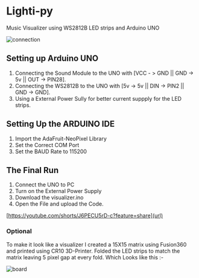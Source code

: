 # Lighti-py
Music Visualizer using WS2812B LED strips and Arduino UNO

![connection](https://user-images.githubusercontent.com/85589093/184040390-8d0fb4d7-d4d6-49ff-a113-6a8c5356cc9f.png)

## Setting up Arduino UNO

1. Connecting the Sound Module to the UNO with [VCC - > GND || GND -> 5v || OUT -> PIN28].
2. Connecting the WS2812B to the UNO with [5v -> 5v || DIN -> PIN2 || GND -> GND].
3. Using a External Power Sully for better current suppply for the LED strips.

## Setting Up the ARDUINO IDE

1. Import the AdaFruit-NeoPixel Library
2. Set the Correct COM Port
3. Set the BAUD Rate to 115200

## The Final Run

1. Connect the UNO to PC
2. Turn on the External Power Supply
3. Download the visualizer.ino
4. Open the File and upload the Code.

[https://youtube.com/shorts/J6PECU5rD-c?feature=share](url)

### Optional 
To make it look like a visualizer I created a 15X15 matrix using Fusion360 and printed using CR10 3D-Printer. 
Folded the LED strips to match the matrix leaving 5 pixel gap at every fold.
Which Looks like this :-

![board](https://user-images.githubusercontent.com/85589093/184042646-ee736eca-52c9-49d9-a1e6-58339e5da5d8.jpg)


